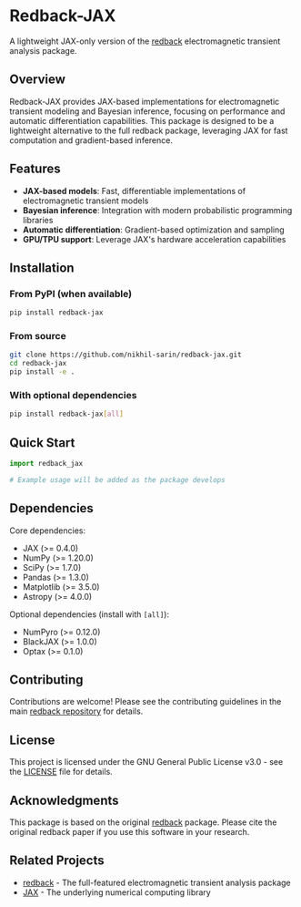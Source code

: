# Redback-JAX

A lightweight JAX-only version of the [redback](https://github.com/nikhil-sarin/redback) electromagnetic transient analysis package.

## Overview

Redback-JAX provides JAX-based implementations for electromagnetic transient modeling and Bayesian inference, focusing on performance and automatic differentiation capabilities. This package is designed to be a lightweight alternative to the full redback package, leveraging JAX for fast computation and gradient-based inference.

## Features

- **JAX-based models**: Fast, differentiable implementations of electromagnetic transient models
- **Bayesian inference**: Integration with modern probabilistic programming libraries
- **Automatic differentiation**: Gradient-based optimization and sampling
- **GPU/TPU support**: Leverage JAX's hardware acceleration capabilities

## Installation

### From PyPI (when available)
```bash
pip install redback-jax
```

### From source
```bash
git clone https://github.com/nikhil-sarin/redback-jax.git
cd redback-jax
pip install -e .
```

### With optional dependencies
```bash
pip install redback-jax[all]
```

## Quick Start

```python
import redback_jax

# Example usage will be added as the package develops
```

## Dependencies

Core dependencies:
- JAX (>= 0.4.0)
- NumPy (>= 1.20.0)
- SciPy (>= 1.7.0)
- Pandas (>= 1.3.0)
- Matplotlib (>= 3.5.0)
- Astropy (>= 4.0.0)

Optional dependencies (install with `[all]`):
- NumPyro (>= 0.12.0)
- BlackJAX (>= 1.0.0)
- Optax (>= 0.1.0)

## Contributing

Contributions are welcome! Please see the contributing guidelines in the main [redback repository](https://github.com/nikhil-sarin/redback) for details.

## License

This project is licensed under the GNU General Public License v3.0 - see the [LICENSE](LICENSE) file for details.

## Acknowledgments

This package is based on the original [redback](https://github.com/nikhil-sarin/redback) package. Please cite the original redback paper if you use this software in your research.

## Related Projects

- [redback](https://github.com/nikhil-sarin/redback) - The full-featured electromagnetic transient analysis package
- [JAX](https://github.com/google/jax) - The underlying numerical computing library